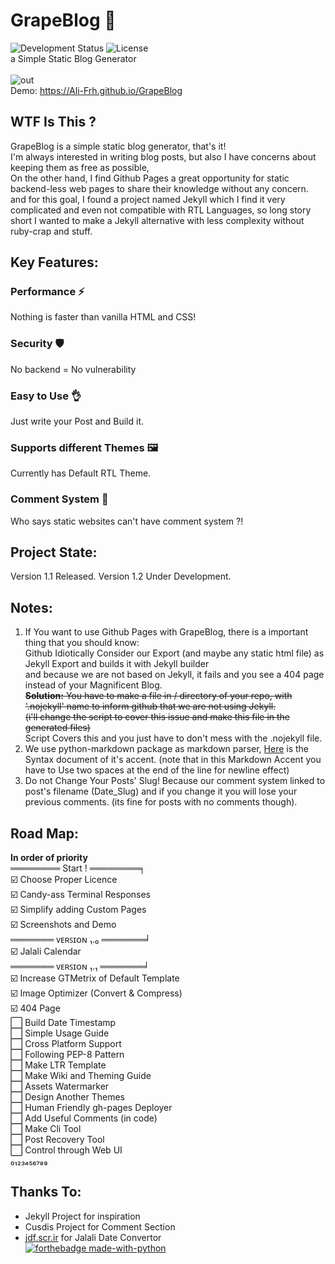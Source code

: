 
# GrapeBlog 🍇
![Development Status](https://img.shields.io/badge/Development%20Status-Beta-green)
![License](https://img.shields.io/badge/License-MIT-blue) \
a Simple Static Blog Generator <br/> <br/>
![out](https://user-images.githubusercontent.com/16538325/185813590-ecf3ee2d-44d4-4ab1-aa9a-bcf8aa17afdd.gif) \
Demo: https://Ali-Frh.github.io/GrapeBlog


## WTF Is This ?
GrapeBlog is a simple static blog generator, that's it!\
I'm always interested in writing blog posts, but also I have concerns about keeping them as free as possible,\
On the other hand, I find Github Pages a great opportunity for static backend-less web pages to share their knowledge without any concern.\
and for this goal, I found a project named Jekyll which I find it very complicated and even not compatible with RTL Languages, so long story short I wanted to make a Jekyll alternative with less complexity without ruby-crap and stuff.

## Key Features:
### Performance ⚡
Nothing is faster than vanilla HTML and CSS!
### Security 🛡️ 
No backend = No vulnerability
### Easy to Use 👌 
Just write your Post and Build it.
### Supports different Themes 🖼️
Currently has Default RTL Theme.
### Comment System 💬         
Who says static websites can't have comment system ?!

## Project State:
Version 1.1 Released.
Version 1.2 Under Development.

## Notes:
1. If You want to use Github Pages with GrapeBlog, there is a important thing that you should know:\
Github Idiotically Consider our Export (and maybe any static html file) as Jekyll Export and builds it with Jekyll builder \
and because we are not based on Jekyll, it fails and you see a 404 page instead of your Magnificent Blog. \
~~**Solution:** You have to make a file in / directory of your repo, with '.nojekyll' name to inform github that we are not using Jekyll. \
(i'll change the script to cover this issue and make this file in the generated files)~~\
Script Covers this and you just have to don't mess with the .nojekyll file.
2. We use python-markdown package as markdown parser, [Here](https://daringfireball.net/projects/markdown/syntax) is the Syntax document of it's accent.
(note that in this Markdown Accent you have to Use two spaces at the end of the line for newline effect)
3. Do not Change Your Posts' Slug! Because our comment system linked to post's filename (Date_Slug) and if you change it you will lose your previous comments. (its fine for posts with no comments though).

## Road Map:
__In order of priority__ \
════════ Start ! ════════╕	 \
☑️ Choose Proper Licence                   \
☑️ Candy-ass Terminal Responses \
☑️ Simplify adding Custom Pages \
☑️ Screenshots and Demo \
═══════ ᴠᴇʀꜱɪᴏɴ ₁.₀ ═══════╛	 \
☑️ Jalali Calendar \
═══════ ᴠᴇʀꜱɪᴏɴ ₁.₁ ═══════╛ \
☑️ Increase GTMetrix of Default Template \
☑️ Image Optimizer (Convert & Compress) \
☑️ 404 Page \
⬜ Build Date Timestamp \
⬜ Simple Usage Guide \
⬜ Cross Platform Support \
⬜ Following PEP-8 Pattern \
⬜ Make LTR Template \
⬜ Make Wiki and Theming Guide \
⬜ Assets Watermarker \
⬜ Design Another Themes \
⬜ Human Friendly gh-pages Deployer \
⬜ Add Useful Comments (in code) \
⬜ Make Cli Tool \
⬜ Post Recovery Tool \
⬜ Control through Web UI    
₀₁₂₃₄₅₆₇₈₉
## Thanks To:
- Jekyll Project for inspiration 
- Cusdis Project for Comment Section
- [jdf.scr.ir](https://jdf.scr.ir/jdf/python) for Jalali Date Convertor \
[![forthebadge made-with-python](http://ForTheBadge.com/images/badges/made-with-python.svg)](https://www.python.org/)
